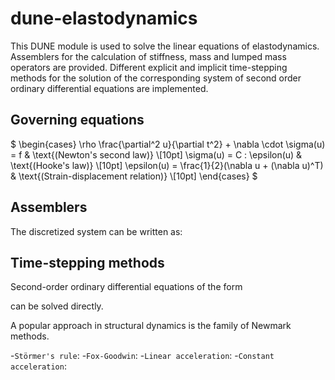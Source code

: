 # dune-elastodynamics
This DUNE module is used to solve the linear equations of elastodynamics.
Assemblers for the calculation of stiffness, mass and lumped mass operators are provided.
Different explicit and implicit time-stepping methods for the solution of the corresponding
system of second order ordinary differential equations are implemented.

## Governing equations

$
    \begin{cases}
      \rho \frac{\partial^2 u}{\partial t^2} + \nabla \cdot \sigma(u) = f & \text{(Newton's second law)} \\[10pt]
      \sigma(u) = C : \epsilon(u) & \text{(Hooke's law)} \\[10pt]
      \epsilon(u) = \frac{1}{2}(\nabla u + (\nabla u)^T) & \text{(Strain-displacement relation)} \\[10pt]
    \end{cases} 
$

## Assemblers





The discretized system can be written as:


## Time-stepping methods

Second-order ordinary differential equations of the form

can be solved directly.



A popular approach in structural dynamics is the family of Newmark methods.

-`Störmer's rule`:
-`Fox-Goodwin`:
-`Linear acceleration`:
-`Constant acceleration`:


